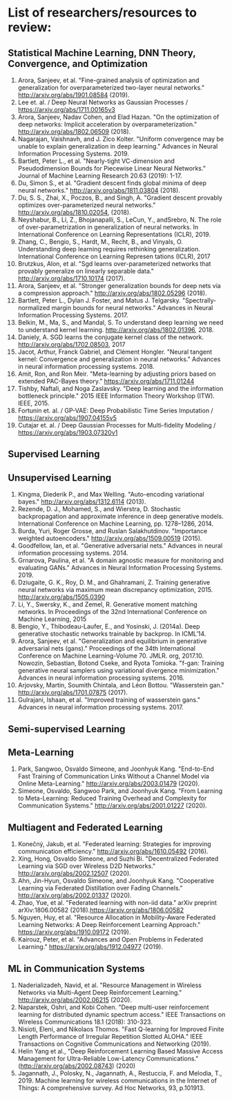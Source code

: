 # List of researchers/resources to review:

## Statistical Machine Learning, DNN Theory, Convergence, and Optimization
1. Arora, Sanjeev, et al. "Fine-grained analysis of optimization and generalization for overparameterized two-layer neural networks." http://arxiv.org/abs/1901.08584 (2019).
1. Lee et. al. / Deep Neural Networks as Gaussian Processes / https://arxiv.org/abs/1711.00165v3
1. Arora, Sanjeev, Nadav Cohen, and Elad Hazan. "On the optimization of deep networks: Implicit acceleration by overparameterization." http://arxiv.org/abs/1802.06509 (2018).
1. Nagarajan, Vaishnavh, and J. Zico Kolter. "Uniform convergence may be unable to explain generalization in deep learning." Advances in Neural Information Processing Systems. 2019.
1. Bartlett, Peter L., et al. "Nearly-tight VC-dimension and Pseudodimension Bounds for Piecewise Linear Neural Networks." Journal of Machine Learning Research 20.63 (2019): 1-17.
1. Du, Simon S., et al. "Gradient descent finds global minima of deep neural networks." http://arxiv.org/abs/1811.03804 (2018).
1. Du, S. S., Zhai, X., Poczos, B., and Singh, A. "Gradient descent provably optimizes over-parameterized neural networks." http://arxiv.org/abs/1810.02054, (2018).
1. Neyshabur, B., Li, Z., Bhojanapalli, S., LeCun, Y., andSrebro, N. The role of over-parametrization in generalization of neural networks. In International Conference on Learning Representations (ICLR), 2019.
1. Zhang, C., Bengio, S., Hardt, M., Recht, B., and Vinyals, O. Understanding deep learning requires rethinking generalization. International Conference on Learning Represen
tations (ICLR), 2017
1. Brutzkus, Alon, et al. "Sgd learns over-parameterized networks that provably generalize on linearly separable data." http://arxiv.org/abs/1710.10174 (2017).
1. Arora, Sanjeev, et al. "Stronger generalization bounds for deep nets via a compression approach." http://arxiv.org/abs/1802.05296 (2018).
1. Bartlett, Peter L., Dylan J. Foster, and Matus J. Telgarsky. "Spectrally-normalized margin bounds for neural networks." Advances in Neural Information Processing Systems. 2017.
1. Belkin, M., Ma, S., and Mandal, S. To understand deep learning we need to understand kernel learning. http://arxiv.org/abs/1802.01396, 2018.
1. Daniely, A. SGD learns the conjugate kernel class of the network. http://arxiv.org/abs/1702.08503, 2017
1. Jacot, Arthur, Franck Gabriel, and Clément Hongler. "Neural tangent kernel: Convergence and generalization in neural networks." Advances in neural information processing systems. 2018.
1. Amit, Ron, and Ron Meir. "Meta-learning by adjusting priors based on extended PAC-Bayes theory." https://arxiv.org/abs/1711.01244
1. Tishby, Naftali, and Noga Zaslavsky. "Deep learning and the information bottleneck principle." 2015 IEEE Information Theory Workshop (ITW). IEEE, 2015.
1. Fortunin et. al. / GP-VAE: Deep Probabilistic Time Series Imputation / https://arxiv.org/abs/1907.04155v5
1. Cutajar et. al. / Deep Gaussian Processes for Multi-fidelity Modeling / https://arxiv.org/abs/1903.07320v1




## Supervised Learning

## Unsupervised Learning
1. Kingma, Diederik P., and Max Welling. "Auto-encoding variational bayes." http://arxiv.org/abs/1312.6114 (2013).
1. Rezende, D. J., Mohamed, S., and Wierstra, D. Stochastic backpropagation and approximate inference in deep generative models. International Conference on Machine Learning, pp. 1278–1286, 2014.
1. Burda, Yuri, Roger Grosse, and Ruslan Salakhutdinov. "Importance weighted autoencoders." http://arxiv.org/abs/1509.00519 (2015).
1. Goodfellow, Ian, et al. "Generative adversarial nets." Advances in neural information processing systems. 2014.
1. Grnarova, Paulina, et al. "A domain agnostic measure for monitoring and evaluating GANs." Advances in Neural Information Processing Systems. 2019.
1. Dziugaite, G. K., Roy, D. M., and Ghahramani, Z. Training generative neural networks via maximum mean discrepancy optimization, 2015. http://arxiv.org/abs/1505.0390
1. Li, Y., Swersky, K., and Zemel, R. Generative moment matching networks. In Proceedings of the 32nd International Conference on Machine Learning, 2015
1. Bengio, Y., Thibodeau-Laufer, E., and Yosinski, J. (2014a). Deep generative stochastic networks trainable by backprop. In ICML’14.
1. Arora, Sanjeev, et al. "Generalization and equilibrium in generative adversarial nets (gans)." Proceedings of the 34th International Conference on Machine Learning-Volume 70. JMLR. org, 2017.10. Nowozin, Sebastian, Botond Cseke, and Ryota Tomioka. "f-gan: Training generative neural samplers using variational divergence minimization." Advances in neural information processing systems. 2016.
1. Arjovsky, Martin, Soumith Chintala, and Léon Bottou. "Wasserstein gan." http://arxiv.org/abs/1701.07875 (2017).
1. Gulrajani, Ishaan, et al. "Improved training of wasserstein gans." Advances in neural information processing systems. 2017.

## Semi-supervised Learning

## Meta-Learning
1. Park, Sangwoo, Osvaldo Simeone, and Joonhyuk Kang. "End-to-End Fast Training of Communication Links Without a Channel Model via Online Meta-Learning." http://arxiv.org/abs/2003.01479 (2020).
1. Simeone, Osvaldo, Sangwoo Park, and Joonhyuk Kang. "From Learning to Meta-Learning: Reduced Training Overhead and Complexity for Communication Systems." http://arxiv.org/abs/2001.01227 (2020).

## Multiagent and Federated Learning
1. Konečný, Jakub, et al. "Federated learning: Strategies for improving communication efficiency." http://arxiv.org/abs/1610.05492 (2016).
1. Xing, Hong, Osvaldo Simeone, and Suzhi Bi. "Decentralized Federated Learning via SGD over Wireless D2D Networks." http://arxiv.org/abs/2002.12507 (2020).
1. Ahn, Jin-Hyun, Osvaldo Simeone, and Joonhyuk Kang. "Cooperative Learning via Federated Distillation over Fading Channels." http://arxiv.org/abs/2002.01337 (2020).
1. Zhao, Yue, et al. "Federated learning with non-iid data." arXiv preprint arXiv:1806.00582 (2018).https://arxiv.org/abs/1806.00582
1. Nguyen, Huy, et al. "Resource Allocation in Mobility-Aware Federated Learning Networks: A Deep Reinforcement Learning Approach." https://arxiv.org/abs/1910.09172 (2019).
1. Kairouz, Peter, et al. "Advances and Open Problems in Federated Learning." https://arxiv.org/abs/1912.04977 (2019).

## ML in Communication Systems
1. Naderializadeh, Navid, et al. "Resource Management in Wireless Networks via Multi-Agent Deep Reinforcement Learning." http://arxiv.org/abs/2002.06215 (2020).
2. Naparstek, Oshri, and Kobi Cohen. "Deep multi-user reinforcement learning for distributed dynamic spectrum access." IEEE Transactions on Wireless Communications 18.1 (2018): 310-323.
3. Nisioti, Eleni, and Nikolaos Thomos. "Fast Q-learning for Improved Finite Length Performance of Irregular Repetition Slotted ALOHA." IEEE Transactions on Cognitive Communications and Networking (2019).
4. Helin Yang et al., "Deep Reinforcement Learning Based Massive Access Management for Ultra-Reliable Low-Latency Communications." (http://arxiv.org/abs/2002.08743) (2020)
5. Jagannath, J., Polosky, N., Jagannath, A., Restuccia, F. and Melodia, T., 2019. Machine learning for wireless communications in the Internet of Things: A comprehensive survey. Ad Hoc Networks, 93, p.101913.
